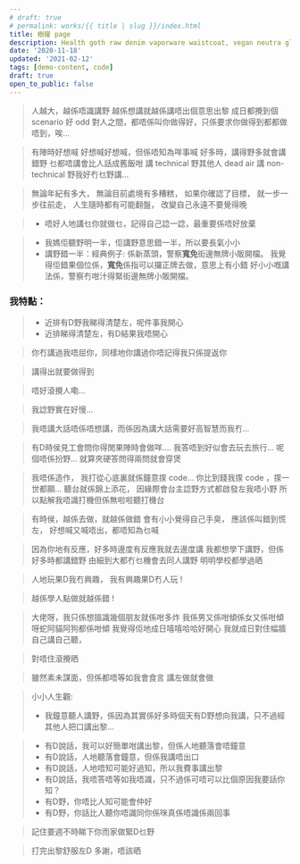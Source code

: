 ```yaml
---
# draft: true
# permalink: works/{{ title | slug }}/index.html
title: 樹窿 page
description: Health goth raw denim vaporware waistcoat, vegan neutra glossier. Cronut chartreuse tbh meh schlitz. Snackwave lumbersexual pinterest narwhal.
date: '2020-11-18'
updated: '2021-02-12'
tags: [demo-content, code]
draft: true
open_to_public: false
---
```


> 人越大，越係唔識講野
> 越係想講就越係講唔出個意思出黎
> 成日都攪到個 scenario 好 odd
> 對人之間，都唔係叫你做得好，只係要求你做得到都都做唔到，唉...

> 有陣時好想喊
> 好想喊好想喊，但係唔知為咩事喊
> 好多時，講得野多就會講錯野
> 乜都唔講會比人話成舊飯咁
> 講 technical 野其他人 dead air
> 講 non-technical 野我好冇乜野講...

> 無論年紀有多大，
> 無論目前處境有多糟糕，
> 如果你確認了目標，
> 就一步一步往前走，
> 人生隨時都有可能翻盤，
> 改變自己永遠不要覺得晚

> - 唔好人地講乜你就做乜，記得自己諗一諗，最重要係唔好放棄

> - 我媽佢聽野明一半，佢講野意思錯一半，所以要長氣小小
> - 講野錯一半：經典例子:
>   係新蒸頭，警察**寬免**街邊無牌小販開檔。
>   我覺得佢錯果個位係，**寬免**係指可以攞正牌去做，意思上有小錯
>   好小小嘅講法係，警察冇咁汁得緊街邊無牌小販開檔。

### 我特點：

> - 近排有D野我睇得清楚左，呢件事我開心
> - 近排睇得清楚左，有D結果我唔開心

> 你冇講過我唔屈你，同樣地你講過你唔記得我只係提返你

> 講得出就要做得到

> 唔好滾攪人嘞...

> 我諗野實在好慢...

> 我唔講大話唔係唔想講，而係因為講大話需要好高智慧而我冇...

> 有D時侯見工會問你得閒果陣時會做咩....
> 我答唔到好似會去玩去旅行... 呢個唔係扮野...
> 就算夾硬答問得兩問就會穿煲

> 我唔係造作，
> 我打從心底裏就係鐘意揼 code...
> 你比到錢我揼 code ，揼一世都願...
> 聽台就係錦上添花，
> 因緣際會台主諗野方式都啟發左我唔小野
> 所以點解我唔識打機但係無啦啦聽打機台

> 有時侯，越係去做，就越係做錯
> 會有小小覺得自己手臭，
> 應該係叫錯到慌左，
> 好想喊又喊唔出，都唔知為乜喊

> 因為你地有反應，好多時邊度有反應我就去邊度講
> 我都想學下講野，但係好多時都講錯野
> 由細到大都冇乜機會去同人講野
> 明明學校都學過晒

> 人地玩果D我冇興趣，
> 我有興趣果D冇人玩 !

> 越係學人點做就越係錯 !

> 大佬呀，我只係想搵識幾個朋友就係咁多炸
> 我係男又係咁傾係女又係咁傾呀蛇阿貓阿狗都係咁傾
> 我覺得佢地成日嘻嘻哈哈好開心
> 我就成日對住幅牆自己講自己聽，

> 對唔住滾攪晒

> 雖然素未謀面，但係都唔等如我會食言
> 講左做就會做

> 小小人生觀:
>
> - 我鐘意聽人講野，係因為其實係好多時個天有D野想向我講，只不過經其他人把口講出黎...

> - 有D說話，我可以好簡單咁講出黎，但係人地聽落會唔鐘意
> - 有D說話，人地聽落會鐘意，但係我講唔出口
> - 有D說話，人地唔知可能好過知，所以我費事講出黎
> - 有D說話，我唔答唔等如我唔識，只不過係可唔可以比個原因我要話你知？
> - 有D野，你唔比人知可能會仲好
> - 有D野，你話比人聽你唔識同你係咪真係唔識係兩回事

> 記住要週不時睇下你而家做緊D乜野

> 打完出黎舒服左D
> 多謝，唔該晒
